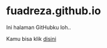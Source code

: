 # fuadreza.github.io
Ini halaman GitHubku loh..

Kamu bisa klik [disini](https://fuadreza.github.io/)
